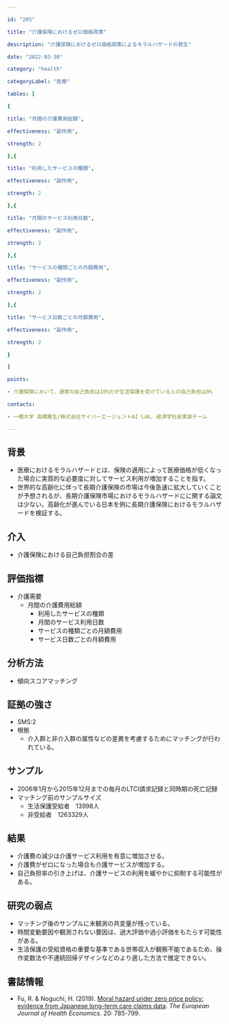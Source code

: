 ```yaml
---

id: "205"

title: "介護保険におけるゼロ価格政策"

description: "介護保険におけるゼロ価格政策によるモラルハザードの発生"

date: "2022-03-30"

category: "health"

categoryLabel: "医療"

tables: [

{

title: "月間の介護費用総額",

effectiveness: "副作用",

strength: 2

},{

title: "利用したサービスの種類",

effectiveness: "副作用",

strength: 2

},{

title: "月間のサービス利用日数",

effectiveness: "副作用",

strength: 2

},{

title: "サービスの種類ごとの月額費用",

effectiveness: "副作用",

strength: 2

},{

title: "サービス日数ごとの月額費用",

effectiveness: "副作用",

strength: 2

}

]

points:

- 介護保険において、通常の自己負担は10%だが生活保護を受けている人の自己負担は0%

contacts:

- 一橋大学 高橋雅生/株式会社サイバーエージェントAI Lab, 経済学社会実装チーム

---
```


## 背景

- 医療におけるモラルハザードとは、保険の適用によって医療価格が低くなった場合に実質的な必要度に対してサービス利用が増加することを指す。
- 世界的な高齢化に伴って長期介護保険の市場は今後急速に拡大していくことが予想されるが、長期介護保険市場におけるモラルハザードにに関する論文は少ない。高齢化が進んでいる日本を例に長期介護保険におけるモラルハザードを検証する。

## 介入

- 介護保険における自己負担割合の差

## 評価指標

- 介護需要
    - 月間の介護費用総額
        - 利用したサービスの種類
        - 月間のサービス利用日数
        - サービスの種類ごとの月額費用
        - サービス日数ごとの月額費用

## 分析方法

- 傾向スコアマッチング

## 証拠の強さ

- SMS:2
- 根拠
    - 介入群と非介入群の属性などの差異を考慮するためにマッチングが行われている。

## サンプル
- 2006年1月から2015年12月までの毎月のLTCI請求記録と同時期の死亡記録
- マッチング前のサンプルサイズ
    - 生活保護受給者　13998人
    - 非受給者　1263329人

## 結果

- 介護費の減少は介護サービス利用を有意に増加させる。
- 介護費がゼロになった場合も介護サービスが増加する。
- 自己負担率の引き上げは、介護サービスの利用を緩やかに抑制する可能性がある。


## 研究の弱点

- マッチング後のサンプルに未観測の共変量が残っている。
- 時間変動要因や観測されない要因は、過大評価や過小評価をもたらす可能性がある。
- 生活保護の受給資格の重要な基準である世帯収入が観察不能であるため、操作変数法や不連続回帰デザインなどのより適した方法で推定できない。

## 書誌情報

- Fu, R. & Noguchi, H. (2019). [Moral hazard under zero price policy: evidence from Japanese long-term care claims data](https://link.springer.com/article/10.1007/s10198-019-01041-6). *The European Journal of Health Economics*. 20: 785-799.